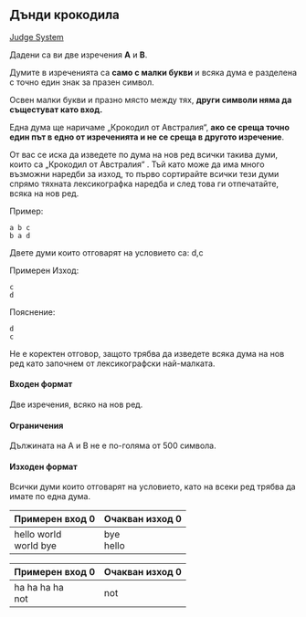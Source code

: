 ## Дънди крокодила

[Judge System](https://www.hackerrank.com/contests/sda-exam-27-01-19-/challenges/dundee-the-crocodile)

Дадени са ви две изречения **A** и **B**.

Думите в изреченията са **само с малки букви** и всяка дума е разделена с точно един знак за празен символ.

Освен малки букви и празно място между тях, **други символи няма да същестуват като вход.**

Една дума ще наричаме „Крокодил от Австралия“, **ако се среща точно един път в едно от изреченията и не се среща в другото изречение**.

От вас се иска да изведете по дума на нов ред всички такива думи, които са „Крокодил от Австралия“ . Тъй като може да има много възможни наредби за изход, то първо сортирайте всички тези думи спрямо тяхната лексикографка наредба и след това ги отпечатайте, всяка на нов ред.

Пример:
```
a b c
b a d
```
Двете думи които отговарят на условието са: d,c

Примерен Изход:
```
c
d
```
Пояснение:
```
d
c
```
Не е коректен отговор, защото трябва да изведете всяка дума на нов ред като започнем от лексикографски най-малката.

#### Входен формат

Две изречения, всяко на нов ред.

#### Ограничения

Дължината на A и B не е по-голяма от 500 символа.

#### Изходен формат

Всички думи които отговарят на условието, като на всеки ред трябва да имате по една дума.

Примерен вход 0|Очакван изход 0
-|-
hello world<br>world bye|bye<br>hello

Примерен вход 0|Очакван изход 0
-|-
ha ha ha ha<br>not|not
